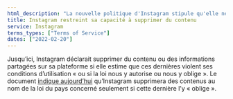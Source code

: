```yaml
---
html_description: "La nouvelle politique d'Instagram stipule qu'elle ne supprimera du contenu que si elle est légalement \"tenue\" de le faire, ce qui constitue un changement par rapport à la politique précédente qui autorisait la suppression si elle était \"autorisée\" par la loi."
title: Instagram restreint sa capacité à supprimer du contenu
service: Instagram
terms_types: ["Terms of Service"]
dates: ["2022-02-20"]
---
```


Jusqu’ici, Instagram déclarait supprimer du contenu ou des informations partagées sur sa plateforme si elle estime que ces dernières violent ses conditions d’utilisation « ou si la loi nous y autorise ou nous y oblige ». Le document [indique aujourd’hui](https://github.com/OpenTermsArchive/france-versions/commit/b8b71e45d56728242ce7c5da3e8b7ef790eec57a#diff-311682cd6d20df952901439aefad05738f09eb8ca4f505b3af21ce20ff70f23aR109) qu’Instagram supprimera des contenus au nom de la loi du pays concerné seulement si cette dernière l’y « oblige ».
